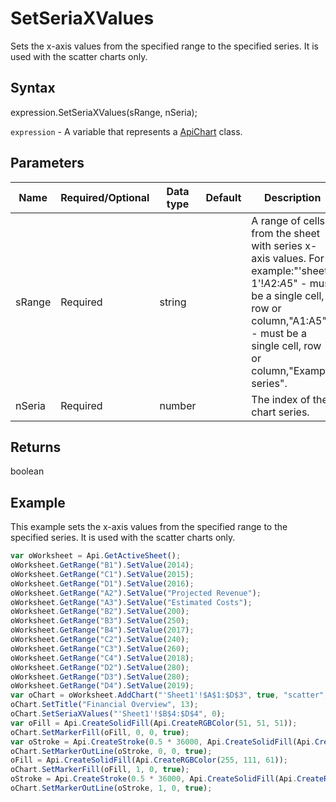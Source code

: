 # SetSeriaXValues

Sets the x-axis values from the specified range to the specified series. It is used with the scatter charts only.

## Syntax

expression.SetSeriaXValues(sRange, nSeria);

`expression` - A variable that represents a [ApiChart](../ApiChart.md) class.

## Parameters

| **Name** | **Required/Optional** | **Data type** | **Default** | **Description** |
| ------------- | ------------- | ------------- | ------------- | ------------- |
| sRange | Required | string |  | A range of cells from the sheet with series x-axis values. For example:"'sheet 1'!$A$2:$A$5" - must be a single cell, row or column,"A1:A5" - must be a single cell, row or column,"Example series". |
| nSeria | Required | number |  | The index of the chart series. |

## Returns

boolean

## Example

This example sets the x-axis values from the specified range to the specified series. It is used with the scatter charts only.

```javascript
var oWorksheet = Api.GetActiveSheet();
oWorksheet.GetRange("B1").SetValue(2014);
oWorksheet.GetRange("C1").SetValue(2015);
oWorksheet.GetRange("D1").SetValue(2016);
oWorksheet.GetRange("A2").SetValue("Projected Revenue");
oWorksheet.GetRange("A3").SetValue("Estimated Costs");
oWorksheet.GetRange("B2").SetValue(200);
oWorksheet.GetRange("B3").SetValue(250);
oWorksheet.GetRange("B4").SetValue(2017);
oWorksheet.GetRange("C2").SetValue(240);
oWorksheet.GetRange("C3").SetValue(260);
oWorksheet.GetRange("C4").SetValue(2018);
oWorksheet.GetRange("D2").SetValue(280);
oWorksheet.GetRange("D3").SetValue(280);
oWorksheet.GetRange("D4").SetValue(2019);
var oChart = oWorksheet.AddChart("'Sheet1'!$A$1:$D$3", true, "scatter", 2, 100 * 36000, 70 * 36000, 0, 2 * 36000, 7, 3 * 36000);
oChart.SetTitle("Financial Overview", 13);
oChart.SetSeriaXValues("'Sheet1'!$B$4:$D$4", 0);
var oFill = Api.CreateSolidFill(Api.CreateRGBColor(51, 51, 51));
oChart.SetMarkerFill(oFill, 0, 0, true);
var oStroke = Api.CreateStroke(0.5 * 36000, Api.CreateSolidFill(Api.CreateRGBColor(51, 51, 51)));
oChart.SetMarkerOutLine(oStroke, 0, 0, true);
oFill = Api.CreateSolidFill(Api.CreateRGBColor(255, 111, 61));
oChart.SetMarkerFill(oFill, 1, 0, true);
oStroke = Api.CreateStroke(0.5 * 36000, Api.CreateSolidFill(Api.CreateRGBColor(255, 111, 61)));
oChart.SetMarkerOutLine(oStroke, 1, 0, true);
```
